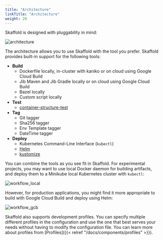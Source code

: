 ```yaml
---
title: "Architecture"
linkTitle: "Architecture"
weight: 20
---
```


Skaffold is designed with pluggability in mind:

![architecture](/images/architecture.png)

The architecture allows you to use Skaffold with the tool you prefer. Skaffold
provides built-in support for the following tools:

* **Build**
  * Dockerfile locally, in-cluster with kaniko or on cloud using Google Cloud Build
  * Jib Maven and Jib Gradle locally or on cloud using Google Cloud Build
  * Bazel locally
  * Custom script locally
* **Test**
  * [container-structure-test](https://github.com/GoogleContainerTools/container-structure-test)
* **Tag**
  * Git tagger
  * Sha256 tagger
  * Env Template tagger
  * DateTime tagger
* **Deploy**
  * Kubernetes Command-Line Interface (`kubectl`)
  * [Helm](https://helm.sh/)
  * [kustomize](https://github.com/kubernetes-sigs/kustomize)

You can combine the tools as you see fit in Skaffold. For experimental
projects, you may want to use local Docker daemon for building artifacts, and
deploy them to a Minikube local Kubernetes cluster with `kubectl`:

![workflow_local](/images/workflow_local.png)

However, for production applications, you might find it more appropriate to build
with Google Cloud Build and deploy using Helm:

![workflow_gcb](/images/workflow_gcb.png)

Skaffold also supports development profiles. You can specify multiple different
profiles in the configuration and use the one that best serves your needs
without having to modify the configuration file. You can learn more about
profiles from [Profiles]({{< relref "/docs/components/profiles" >}}).
